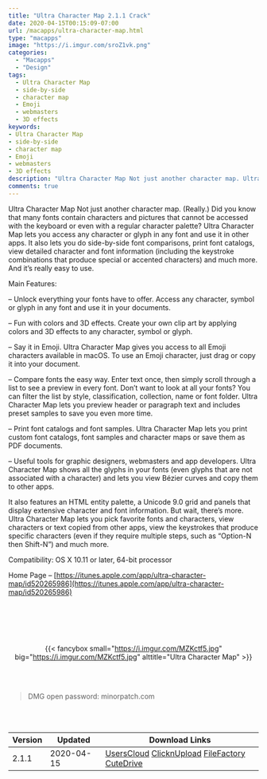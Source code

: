 ```yaml
---
title: "Ultra Character Map 2.1.1 Crack"
date: 2020-04-15T00:15:09-07:00
url: /macapps/ultra-character-map.html
type: "macapps"
image: "https://i.imgur.com/sroZ1vk.png"
categories:
  - "Macapps"
  - "Design"
tags:
  - Ultra Character Map
  - side-by-side
  - character map
  - Emoji
  - webmasters
  - 3D effects
keywords:
- Ultra Character Map
- side-by-side
- character map
- Emoji
- webmasters
- 3D effects
description: "Ultra Character Map Not just another character map. Ultra Character Map lets you access any character or glyph in any font and use it in other apps"
comments: true
---
```


Ultra Character Map Not just another character map. (Really.) Did you know that many fonts contain characters and pictures that cannot be accessed with the keyboard or even with a regular character palette? Ultra Character Map lets you access any character or glyph in any font and use it in other apps. It also lets you do side-by-side font comparisons, print font catalogs, view detailed character and font information (including the keystroke combinations that produce special or accented characters) and much more. And it’s really easy to use.

Main Features:

– Unlock everything your fonts have to offer. Access any character, symbol or glyph in any font and use it in your documents.

– Fun with colors and 3D effects. Create your own clip art by applying colors and 3D effects to any character, symbol or glyph.

– Say it in Emoji. Ultra Character Map gives you access to all Emoji characters available in macOS. To use an Emoji character, just drag or copy it into your document.

– Compare fonts the easy way. Enter text once, then simply scroll through a list to see a preview in every font. Don’t want to look at all your fonts? You can filter the list by style, classification, collection, name or font folder. Ultra Character Map lets you preview header or paragraph text and includes preset samples to save you even more time.

– Print font catalogs and font samples. Ultra Character Map lets you print custom font catalogs, font samples and character maps or save them as PDF documents.

– Useful tools for graphic designers, webmasters and app developers. Ultra Character Map shows all the glyphs in your fonts (even glyphs that are not associated with a character) and lets you view Bézier curves and copy them to other apps.

It also features an HTML entity palette, a Unicode 9.0 grid and panels that display extensive character and font information. But wait, there’s more. Ultra Character Map lets you pick favorite fonts and characters, view characters or text copied from other apps, view the keystrokes that produce specific characters (even if they require multiple steps, such as “Option-N then Shift-N”) and much more.



Compatibility: OS X 10.11 or later, 64-bit processor

Home Page – [https://itunes.apple.com/app/ultra-character-map/id520265986](https://itunes.apple.com/app/ultra-character-map/id520265986)

<br/>
<br/>
<script async src="https://pagead2.googlesyndication.com/pagead/js/adsbygoogle.js"></script>
<ins class="adsbygoogle"
     style="display:block; text-align:center;"
     data-ad-layout="in-article"
     data-ad-format="fluid"
     data-ad-client="ca-pub-8746275014476192"
     data-ad-slot="5144997159"></ins>
<script>
     (adsbygoogle = window.adsbygoogle || []).push({});
</script>
<br/>
<br/>


<center>

{{< fancybox small="https://i.imgur.com/MZKctf5.jpg" big="https://i.imgur.com/MZKctf5.jpg" alttitle="Ultra Character Map" >}}

</center>

<br/>
<br/>


> DMG open password: minorpatch.com

<br/>

<br/>
<div id="history_version" class="history_version">

| Version | Updated | Download Links |
| ---- | ---- | ---- |
| 2.1.1 | 2020-04-15 | [UsersCloud](https://ouo.io/5fWiJJ)   [ClicknUpload](https://ouo.io/pZW6Pp)   [FileFactory](https://ouo.io/gROnac)   [CuteDrive](https://ouo.io/217Pbo) |

</div>
